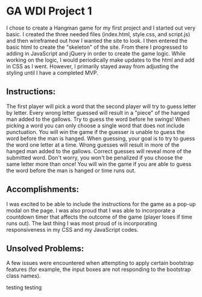 # GA WDI Project 1

I chose to create a Hangman game for my first project and I started out very basic. I created the three needed files (index.html, style.css, and script.js) and then wireframed out how I wanted the site to look. I then entered the basic html to create the "skeleton" of the site. From there I progressed to adding in JavaScript and jQuery in order to create the game logic. While working on the logic, I would periodically make updates to the html and add in CSS as I went. However, I primarily stayed away from adjusting the styling until I have a completed MVP.

## Instructions:

The first player will pick a word that the second player will try to guess letter by letter. Every wrong
letter guessed will result in a "piece" of the hanged man added to the gallows. Try to guess the
word before he swings!
When picking a word you can only choose a single word that does not include punctuation. You will win
the game if the guesser is unable to guess the word before the man is hanged.
When guessing, your goal is to try to guess the word one letter at a time. Wrong guesses will result
in more of the hanged man added to the gallows. Correct guesses will reveal more of the submitted
word. Don't worry, you won't be penalized if you choose the same letter more than once! You will
win the game if you are able to guess the word before the man is hanged or time runs out.

## Accomplishments:

I was excited to be able to include the instructions for the game as a pop-up modal on the page. I was also proud that I was able to incorporate a countdown timer that affects the outcome of the game (player loses if time runs out). The last thing I was most proud of is incorporating responsiveness in my CSS and my JavaScript codes.

## Unsolved Problems:

A few issues were encountered when attempting to apply certain bootstrap features (for example, the input boxes are not responding to the bootstrap class names).

testing testing
